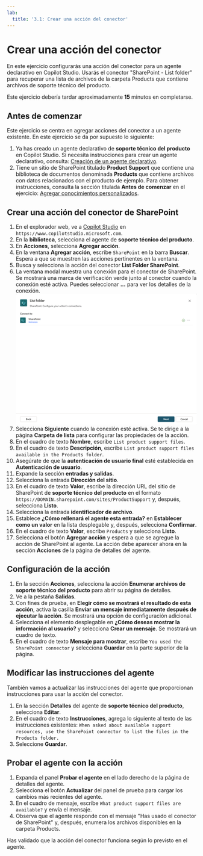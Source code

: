 ```yaml
---
lab:
  title: '3.1: Crear una acción del conector'
---
```


# Crear una acción del conector

En este ejercicio configurarás una acción del conector para un agente declarativo en Copilot Studio. Usarás el conector "SharePoint - List folder" para recuperar una lista de archivos de la carpeta Products que contiene archivos de soporte técnico del producto.

Este ejercicio debería tardar aproximadamente **15** minutos en completarse.

## Antes de comenzar

Este ejercicio se centra en agregar acciones del conector a un agente existente. En este ejercicio se da por supuesto lo siguiente:

1. Ya has creado un agente declarativo de **soporte técnico del producto** en Copilot Studio. Si necesita instrucciones para crear un agente declarativo, consulta: [Creación de un agente declarativo](../01-Build-your-first-declarative-agent/01-create-declarative-agent.md).
1. Tiene un sitio de SharePoint titulado **Product Support** que contiene una biblioteca de documentos denominada **Products** que contiene archivos con datos relacionados con el producto de ejemplo. Para obtener instrucciones, consulta la sección titulada **Antes de comenzar** en el ejercicio: [Agregar conocimientos personalizados](../01-Build-your-first-declarative-agent/02-add-custom-knowledge.md).

## Crear una acción del conector de SharePoint

1. En el explorador web, ve a [Copilot Studio](https://www.copilotstudio.microsoft.com) en `https://www.copilotstudio.microsoft.com`.
1. En la **biblioteca**, selecciona el agente de **soporte técnico del producto**.
1. En **Acciones**, selecciona **Agregar acción**.
1. En la ventana **Agregar acción**, escribe `SharePoint` en la barra **Buscar**. Espera a que se muestren las acciones pertinentes en la ventana.
1. Busca y selecciona la acción del conector **List Folder SharePoint**.
1. La ventana modal muestra una conexión para el conector de SharePoint. Se mostrará una marca de verificación verde junto al conector cuando la conexión esté activa. Puedes seleccionar **...** para ver los detalles de la conexión.
    ![Captura de pantalla que muestra el estado de las conexiones de SharePoint](../Media/SharePoint-connection.png)
1. Selecciona **Siguiente** cuando la conexión esté activa. Se te dirige a la página **Carpeta de lista** para configurar las propiedades de la acción.
1. En el cuadro de texto **Nombre**, escribe `List product support files`.
1. En el cuadro de texto **Descripción**, escribe `List product support files available in the Products folder`.
1. Asegúrate de que la **autenticación de usuario final** esté establecida en **Autenticación de usuario**.
1. Expande la sección **entradas y salidas**.
1. Selecciona la entrada **Dirección del sitio**.
1. En el cuadro de texto **Valor**, escribe la dirección URL del sitio de SharePoint de **soporte técnico del producto** en el formato `https://DOMAIN.sharepoint.com/sites/ProductSupport` y, después, selecciona **Listo**.
1. Selecciona la entrada **identificador de archivo**.
1. Establece **¿Cómo rellenará el agente esta entrada?** en **Establecer como un valor** en la lista desplegable y, después, selecciona **Confirmar**.
1. En el cuadro de texto **Valor**, escribe `Products` y selecciona **Listo**.
1. Selecciona el botón **Agregar acción** y espera a que se agregue la acción de SharePoint al agente. La acción debe aparecer ahora en la sección **Acciones** de la página de detalles del agente.

## Configuración de la acción

1. En la sección **Acciones**, selecciona la acción **Enumerar archivos de soporte técnico del producto** para abrir su página de detalles.
1. Ve a la pestaña **Salidas**.
1. Con fines de prueba, en **Elegir cómo se mostrará el resultado de esta acción**, activa la casilla **Enviar un mensaje inmediatamente después de ejecutar la acción**. Se mostrará una opción de configuración adicional.
1. Selecciona el elemento desplegable en **¿Cómo deseas mostrar la información al usuario?** y selecciona **Crear un mensaje**. Se mostrará un cuadro de texto.
1. En el cuadro de texto **Mensaje para mostrar**, escribe `You used the SharePoint connector` y selecciona **Guardar** en la parte superior de la página.

## Modificar las instrucciones del agente

También vamos a actualizar las instrucciones del agente que proporcionan instrucciones para usar la acción del conector.

1. En la sección **Detalles** del agente de **soporte técnico del producto**, selecciona **Editar**.
1. En el cuadro de texto **Instrucciones**, agrega lo siguiente al texto de las instrucciones existentes: `When asked about available support resources, use the SharePoint connector to list the files in the Products folder.`
1. Seleccione **Guardar**.

## Probar el agente con la acción

1. Expanda el panel **Probar el agente** en el lado derecho de la página de detalles del agente.
1. Selecciona el botón **Actualizar** del panel de prueba para cargar los cambios más recientes del agente.
1. En el cuadro de mensaje, escribe `What product support files are available?` y envía el mensaje.
1. Observa que el agente responde con el mensaje "Has usado el conector de SharePoint" y, después, enumera los archivos disponibles en la carpeta Products.

Has validado que la acción del conector funciona según lo previsto en el agente.
